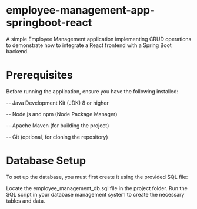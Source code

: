 # employee-management-app-springboot-react
A simple Employee Management application implementing CRUD operations to demonstrate how to integrate a React frontend with a Spring Boot backend.

# Prerequisites
Before running the application, ensure you have the following installed:

-- Java Development Kit (JDK) 8 or higher

-- Node.js and npm (Node Package Manager)

-- Apache Maven (for building the project)

-- Git (optional, for cloning the repository)

# Database Setup
To set up the database, you must first create it using the provided SQL file:

Locate the employee_management_db.sql file in the project folder.
Run the SQL script in your database management system to create the necessary tables and data.
